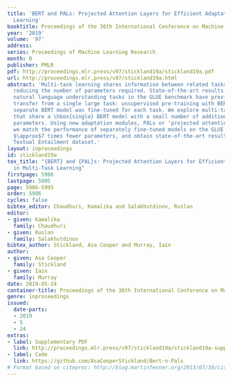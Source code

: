 ```yaml
---
title: 'BERT and PALs: Projected Attention Layers for Efficient Adaptation in Multi-Task
  Learning'
booktitle: Proceedings of the 36th International Conference on Machine Learning
year: '2019'
volume: '97'
address: 
series: Proceedings of Machine Learning Research
month: 0
publisher: PMLR
pdf: http://proceedings.mlr.press/v97/stickland19a/stickland19a.pdf
url: http://proceedings.mlr.press/v97/stickland19a.html
abstract: 'Multi-task learning shares information between related tasks, sometimes
  reducing the number of parameters required. State-of-the-art results across multiple
  natural language understanding tasks in the GLUE benchmark have previously used
  transfer from a single large task: unsupervised pre-training with BERT, where a
  separate BERT model was fine-tuned for each task. We explore multi-task approaches
  that share a \hbox{single} BERT model with a small number of additional task-specific
  parameters. Using new adaptation modules, PALs or ‘projected attention layers’,
  we match the performance of separately fine-tuned models on the GLUE benchmark with
  $\approx$7 times fewer parameters, and obtain state-of-the-art results on the Recognizing
  Textual Entailment dataset.'
layout: inproceedings
id: stickland19a
tex_title: "{BERT} and {PAL}s: Projected Attention Layers for Efficient Adaptation
  in Multi-Task Learning"
firstpage: 5986
lastpage: 5995
page: 5986-5995
order: 5986
cycles: false
bibtex_editor: Chaudhuri, Kamalika and Salakhutdinov, Ruslan
editor:
- given: Kamalika
  family: Chaudhuri
- given: Ruslan
  family: Salakhutdinov
bibtex_author: Stickland, Asa Cooper and Murray, Iain
author:
- given: Asa Cooper
  family: Stickland
- given: Iain
  family: Murray
date: 2019-05-24
container-title: Proceedings of the 36th International Conference on Machine Learning
genre: inproceedings
issued:
  date-parts:
  - 2019
  - 5
  - 24
extras:
- label: Supplementary PDF
  link: http://proceedings.mlr.press/v97/stickland19a/stickland19a-supp.pdf
- label: Code
  link: https://github.com/AsaCooperStickland/Bert-n-Pals
# Format based on citeproc: http://blog.martinfenner.org/2013/07/30/citeproc-yaml-for-bibliographies/
---
```

